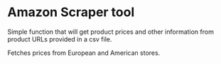 # Amazon Scraper tool

Simple function that will get product prices and other information from product URLs provided in a csv file.

Fetches prices from European and American stores.
